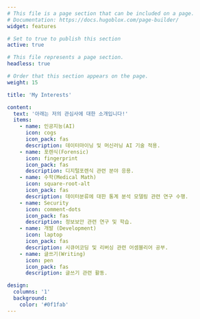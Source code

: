 ```yaml
---
# This file is a page section that can be included on a page.
# Documentation: https://docs.hugoblox.com/page-builder/
widget: features

# Set to true to publish this section
active: true

# This file represents a page section.
headless: true

# Order that this section appears on the page.
weight: 15

title: 'My Interests'

content:
  text: '아래는 저의 관심사에 대한 소개입니다!'
  items:
    - name: 인공지능(AI)
      icon: cogs
      icon_pack: fas
      description: 데이터마이닝 및 머신러닝 AI 기술 적용.
    - name: 포렌식(Forensic)
      icon: fingerprint
      icon_pack: fas
      description: 디지털포렌식 관련 분야 응용.
    - name: 수학(Medical Math)
      icon: square-root-alt
      icon_pack: fas
      description: 데이터분류에 대한 통계 분석 모델링 관련 연구 수행.
    - name: Security
      icon: comment-dots
      icon_pack: fas
      description: 정보보안 관련 연구 및 학습.
    - name: 개발 (Development)
      icon: laptop
      icon_pack: fas
      description: 시큐어코딩 및 리버싱 관련 어셈블리어 공부.
    - name: 글쓰기(Writing)
      icon: pen
      icon_pack: fas
      description: 글쓰기 관련 활동.

design:
  columns: '1'
  background:
    color: '#0f1fab'
---
```

